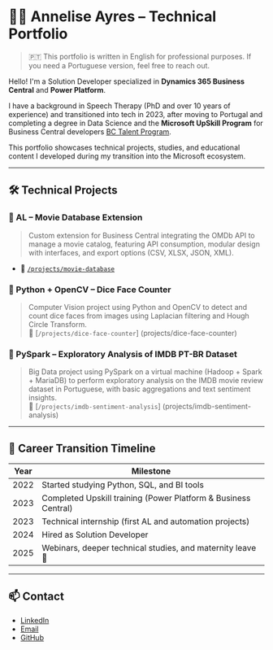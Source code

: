 # 👩‍💻 Annelise Ayres – Technical Portfolio

> 🇵🇹 This portfolio is written in English for professional purposes. If you need a Portuguese version, feel free to reach out.

Hello! I'm a Solution Developer specialized in **Dynamics 365 Business Central** and **Power Platform**.  

I have a background in Speech Therapy (PhD and over 10 years of experience) and transitioned into tech in 2023, after moving to Portugal and completing a degree in Data Science and the **Microsoft UpSkill Program** for Business Central developers [BC Talent Program](https://dynamicspartners.transform.microsoft.com/program/bctalent).

This portfolio showcases technical projects, studies, and educational content I developed during my transition into the Microsoft ecosystem.

---

## 🛠️ Technical Projects

### 🔹 AL – Movie Database Extension  
> Custom extension for Business Central integrating the OMDb API to manage a movie catalog, featuring API consumption, modular design with interfaces, and export options (CSV, XLSX, JSON, XML).  
- 📂 [`/projects/movie-database`](projects/movie-database)

### 🔹 Python + OpenCV – Dice Face Counter  
> Computer Vision project using Python and OpenCV to detect and count dice faces from images using Laplacian filtering and Hough Circle Transform.  
📂 [`/projects/dice-face-counter`] (projects/dice-face-counter)

### 🔹 PySpark – Exploratory Analysis of IMDB PT-BR Dataset  
> Big Data project using PySpark on a virtual machine (Hadoop + Spark + MariaDB) to perform exploratory analysis on the IMDB movie review dataset in Portuguese, with basic aggregations and text sentiment insights.  
📂 [`/projects/imdb-sentiment-analysis`] (projects/imdb-sentiment-analysis) 

---

## 🚀 Career Transition Timeline

| Year | Milestone |
|------|-----------|
| 2022 | Started studying Python, SQL, and BI tools |
| 2023 | Completed Upskill training (Power Platform & Business Central) |
| 2023 | Technical internship (first AL and automation projects) |
| 2024 | Hired as Solution Developer |
| 2025 | Webinars, deeper technical studies, and maternity leave 💛 |

---

## 📫 Contact

- [LinkedIn](https://www.linkedin.com/in/annelise-ayres-a763aa63)
- [Email](mailto:anneliseayres@gmail.com)
- [GitHub](https://github.com/anneliseayres)
